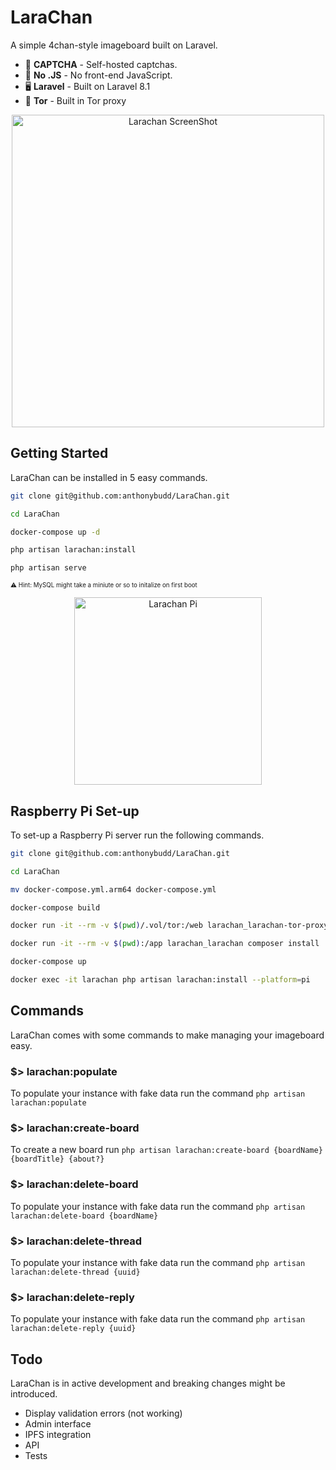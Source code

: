 # LaraChan
A simple 4chan-style imageboard built on Laravel.

- 🤖 **CAPTCHA** - Self-hosted captchas.
- 🚫 **No .JS** - No front-end JavaScript.
- 🖥 **Laravel** - Built on Laravel 8.1
- 🧅 **Tor** - Built in Tor proxy

<p  align="center">
<img  width="500" src="https://raw.githubusercontent.com/anthonybudd/LaraChan/8.x/docs/img/screenshot.gif"  alt="Larachan ScreenShot">
</p>


## Getting Started
LaraChan can be installed in 5 easy commands. 

```sh
git clone git@github.com:anthonybudd/LaraChan.git

cd LaraChan

docker-compose up -d

php artisan larachan:install

php artisan serve
```
<sub><sup>⚠️ Hint: MySQL might take a miniute or so to initalize on first boot</sub></sup>

<p  align="center">
<img src="https://raw.githubusercontent.com/anthonybudd/LaraChan/8.x/docs/img/pi.png" width="300" alt="Larachan Pi">
</p>

## Raspberry Pi Set-up
To set-up a Raspberry Pi server run the following commands.
```sh
git clone git@github.com:anthonybudd/LaraChan.git

cd LaraChan

mv docker-compose.yml.arm64 docker-compose.yml

docker-compose build

docker run -it --rm -v $(pwd)/.vol/tor:/web larachan_larachan-tor-proxy generate ^lc

docker run -it --rm -v $(pwd):/app larachan_larachan composer install

docker-compose up

docker exec -it larachan php artisan larachan:install --platform=pi
```

## Commands
LaraChan comes with some commands to make managing your imageboard easy.

### $> larachan:populate
To populate your instance with fake data run the command `php artisan larachan:populate`

### $> larachan:create-board
To create a new board run `php artisan larachan:create-board {boardName} {boardTitle} {about?}`

### $> larachan:delete-board
To populate your instance with fake data run the command `php artisan larachan:delete-board {boardName}`

### $> larachan:delete-thread
To populate your instance with fake data run the command `php artisan larachan:delete-thread {uuid}`

### $> larachan:delete-reply
To populate your instance with fake data run the command `php artisan larachan:delete-reply {uuid}`

  
## Todo
LaraChan is in active development and breaking changes might be introduced.

- Display validation errors (not working)
- Admin interface
- IPFS integration
- API
- Tests
